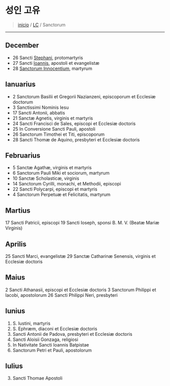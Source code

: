 # 성인 고유
> [inicio](../README.md) / [LC](../LC.md) / Sanctorum

----

## December

- 26 Sancti [Stephani](./nativitatis/1226.md), protomartyris
- 27 Sancti [Ioannis](./nativitatis/1227.md), apostoli et evangelistæ
- 28 [Sanctorum Innocentium](./nativitatis/1228.md), martyrum

## Ianuarius
- 2 Sanctorum Basilii et Gregorii Nazianzeni, episcoporum et Ecclesiæ doctorum
- 3 Sanctissimi Nominis Iesu
- 17 Sancti Antonii, abbatis
- 21 Sanctæ Agnetis, virginis et martyris
- 24 Sancti Francisci de Sales, episcopi et Ecclesiæ doctoris
- 25 In Conversione Sancti Pauli, apostoli
- 26 Sanctorum Timothei et Titi, episcoporum
- 28 Sancti Thomæ de Aquino, presbyteri et Ecclesiæ doctoris

## Februarius

- 5 Sanctæ Agathæ, virginis et martyris
- 6 Sanctorum Pauli Miki et sociorum, martyrum
- 10 Sanctæ Scholasticæ, virginis
- 14 Sanctorum Cyrilli, monachi, et Methodii, episcopi
- 22 Sancti Polycarpi, episcopi et martyris
- 4 Sanctorum Perpetuæ et Felicitatis, martyrum


## Martius
17 Sancti Patricii, episcopi
19 Sancti Ioseph, sponsi B. M. V. (Beatæ Mariæ Virginis)

## Aprilis
25 Sancti Marci, evangelistæ
29 Sanctæ Catharinæ Senensis, virginis et Ecclesiæ doctoris

## Maius
2 Sancti Athanasii, episcopi et Ecclesiæ doctoris
3 Sanctorum Philippi et Iacobi, apostolorum
26 Sancti Philippi Neri, presbyteri

## Iunius
1. S. Iustini, martyris
9. S. Ephræm, diaconi et Ecclesiæ doctoris
13. Sancti Antonii de Padova, presbyteri et Ecclesiæ doctoris
21. Sancti Aloisii Gonzaga, religiosi
24. In Nativitate Sancti Ioannis Batpistae
29. Sanctorum Petri et Pauli, apostolorum

## Iulius  
3.  Sancti Thomae Apostoli








